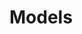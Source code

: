 # Models


<style type="text/css">
 @import "http://cvm-teamcity-ci.cloudapp.net/css/status/externalStatus.css";
</style>


<script type="text/javascript" src="http://cvm-teamcity-ci.cloudapp.net/externalStatus.html?js=1&buildTypeId=id8451poc_Models_ModelsNuget">
</script>
